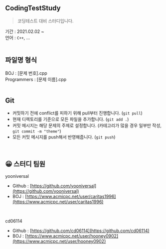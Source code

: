 ## CodingTestStudy
> 코딩테스트 대비 스터디입니다.

기간 : 2021.02.02 ~<br>
언어 : `C++`, ...<br>
<br>
## 파일명 형식
BOJ : [문제 번호].cpp<br>
Programmers : [문제 이름].cpp<br>
<br>
## Git
- 커밋하기 전에 conflict를 피하기 위해 pull부터 진행합니다. (`git pull`)
- 현재 디렉토리를 기준으로 모든 파일을 추가합니다. (`git add .`)
- 커밋 메시지는 해당 문제의 주제로 설정합니다. (카테고리가 많을 경우 일부만 작성, `git commit -m "theme"`)
- 모든 커밋 메시지를 push해서 반영해줍니다. (`git push`)
<br>

## 😀 스터디 팀원
yooniversal
- Github : [https://github.com/yooniversal](https://github.com/yooniversal)
- BOJ : [https://www.acmicpc.net/user/caritas1996](https://www.acmicpc.net/user/caritas1996)
<br>

cd06114
- Github : [https://github.com/cd06114](https://github.com/cd06114)
- BOJ : [https://www.acmicpc.net/user/hooney0902](https://www.acmicpc.net/user/hooney0902)
